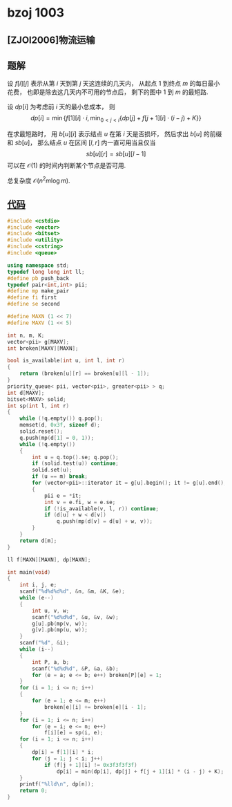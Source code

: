 # bzoj 1003

## [ZJOI2006]物流运输

## 题解

设 $f[i][j]$ 表示从第 $i$ 天到第 $j$ 天这连续的几天内，
从起点 $1$ 到终点 $m$ 的每日最小花费，
也即是除去这几天内不可用的节点后，
剩下的图中 $1$ 到 $m$ 的最短路.

设 $dp[i]$ 为考虑前 $i$ 天的最小总成本，
则
$$dp[i] = \min\left\{f[1][i] \cdot i, \min_{0 < j < i}\{dp[j] + f[j+1][i] \cdot(i-j) + K\}\right\}$$

在求最短路时，
用 $b[u][i]$ 表示结点 $u$ 在第 $i$ 天是否损坏，
然后求出 $b[u]$ 的前缀和 $sb[u]$，
那么结点 $u$ 在区间 $[l,r]$ 内一直可用当且仅当
$$sb[u][r] = sb[u][l-1]$$
可以在 $\mathcal{O}(1)$ 的时间内判断某个节点是否可用.

总复杂度 $\mathcal{O}(n^2m\log{m})$.

## [代码](https://raw.githubusercontent.com/ac-voyage/bzoj/master/vol-01/1003.cc)
```cpp
#include <cstdio>
#include <vector>
#include <bitset>
#include <utility>
#include <cstring>
#include <queue>

using namespace std;
typedef long long int ll;
#define pb push_back
typedef pair<int,int> pii;
#define mp make_pair
#define fi first
#define se second

#define MAXN (1 << 7)
#define MAXV (1 << 5)

int n, m, K;
vector<pii> g[MAXV];
int broken[MAXV][MAXN];

bool is_available(int u, int l, int r)
{
    return (broken[u][r] == broken[u][l - 1]);
}
priority_queue< pii, vector<pii>, greater<pii> > q;
int d[MAXV];
bitset<MAXV> solid;
int sp(int l, int r)
{
    while (!q.empty()) q.pop();
    memset(d, 0x3f, sizeof d);
    solid.reset();
    q.push(mp(d[1] = 0, 1));
    while (!q.empty())
    {
        int u = q.top().se; q.pop();
        if (solid.test(u)) continue;
        solid.set(u);
        if (u == m) break;
        for (vector<pii>::iterator it = g[u].begin(); it != g[u].end(); it++)
        {
            pii e = *it;
            int v = e.fi, w = e.se;
            if (!is_available(v, l, r)) continue;
            if (d[u] + w < d[v])
                q.push(mp(d[v] = d[u] + w, v));
        }
    }
    return d[m];
}

ll f[MAXN][MAXN], dp[MAXN];

int main(void)
{
    int i, j, e;
    scanf("%d%d%d%d", &n, &m, &K, &e);
    while (e--)
    {
        int u, v, w;
        scanf("%d%d%d", &u, &v, &w);
        g[u].pb(mp(v, w));
        g[v].pb(mp(u, w));
    }
    scanf("%d", &i);
    while (i--)
    {
        int P, a, b;
        scanf("%d%d%d", &P, &a, &b);
        for (e = a; e <= b; e++) broken[P][e] = 1;
    }
    for (i = 1; i <= n; i++)
    {
        for (e = 1; e <= m; e++)
            broken[e][i] += broken[e][i - 1];
    }
    for (i = 1; i <= n; i++)
        for (e = i; e <= n; e++)
            f[i][e] = sp(i, e);
    for (i = 1; i <= n; i++)
    {
        dp[i] = f[1][i] * i;
        for (j = 1; j < i; j++)
            if (f[j + 1][i] != 0x3f3f3f3f)
                dp[i] = min(dp[i], dp[j] + f[j + 1][i] * (i - j) + K);
    }
    printf("%lld\n", dp[n]);
    return 0;
}
```
